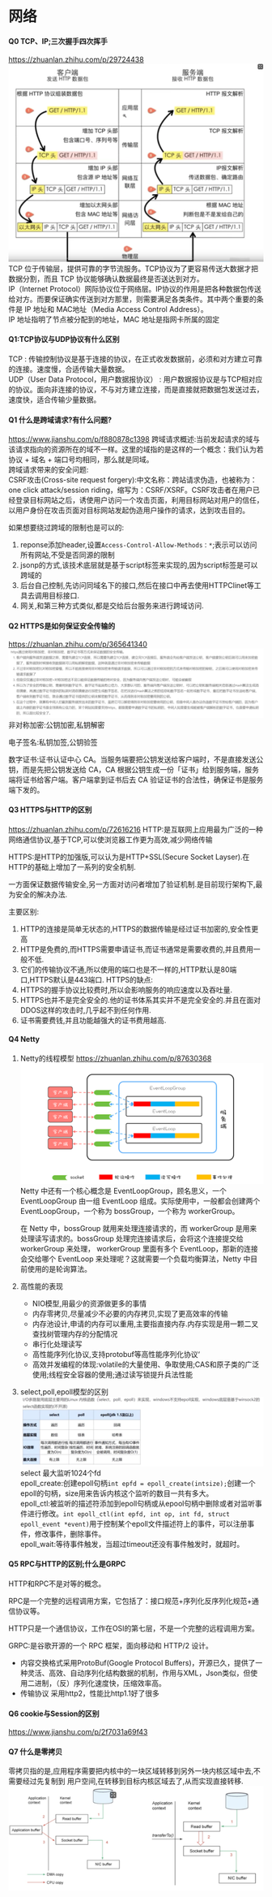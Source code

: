 # 网络
#### Q0 TCP、IP;三次握手四次挥手
https://zhuanlan.zhihu.com/p/29724438
![img](../img/网络/a61a1734.png)
TCP 位于传输层，提供可靠的字节流服务。TCP协议为了更容易传送大数据才把数据分割，而且 TCP 协议能够确认数据最终是否送达到对方。</br>
IP（Internet Protocol）网际协议位于网络层。IP协议的作用是把各种数据包传送给对方。而要保证确实传送到对方那里，则需要满足各类条件。其中两个重要的条件是 IP 地址和 MAC地址（Media Access Control Address）。</br>
IP 地址指明了节点被分配到的地址，MAC 地址是指网卡所属的固定
#### Q1:TCP协议与UDP协议有什么区别
TCP : 传输控制协议是基于连接的协议，在正式收发数据前，必须和对方建立可靠的连接。速度慢，合适传输大量数据。</br>
UDP（User Data Protocol，用户数据报协议） : 用户数据报协议是与TCP相对应的协议。面向非连接的协议，不与对方建立连接，而是直接就把数据包发送过去，速度快，适合传输少量数据。
#### Q1 什么是跨域请求?有什么问题?
https://www.jianshu.com/p/f880878c1398
跨域请求概述:当前发起请求的域与该请求指向的资源所在的域不一样。这里的域指的是这样的一个概念：我们认为若协议 + 域名 + 端口号均相同，那么就是同域。</br>
跨域请求带来的安全问题:</br>
CSRF攻击(Cross-site request forgery):中文名称：跨站请求伪造，也被称为：one click attack/session riding，缩写为：CSRF/XSRF。CSRF攻击者在用户已经登录目标网站之后，诱使用户访问一个攻击页面，利用目标网站对用户的信任，以用户身份在攻击页面对目标网站发起伪造用户操作的请求，达到攻击目的。</br>

如果想要绕过跨域的限制也是可以的:
1. reponse添加header,设置`Access-Control-Allow-Methods：*`;表示可以访问所有网站,不受是否同源的限制
1. jsonp的方式,该技术底层就是基于script标签来实现的,因为script标签是可以跨域的
1. 后台自己控制,先访问同域名下的接口,然后在接口中再去使用HTTPClinet等工具去调用目标接口.
1. 网关,和第三种方式类似,都是交给后台服务来进行跨域访问.
#### Q2 HTTPS是如何保证安全传输的
https://zhuanlan.zhihu.com/p/365641340
![avator](../img/网络/cee0b3df.png)
非对称加密:公钥加密,私钥解密

电子签名:私钥加签,公钥验签

数字证书:证书认证中心 CA。当服务端要把公钥发送给客户端时，不是直接发送公钥，而是先把公钥发送给 CA，CA 根据公钥生成一份「证书」给到服务端，服务端将证书给客户端。客户端拿到证书后去 CA 验证证书的合法性，确保证书是服务端下发的。
#### Q3 HTTPS与HTTP的区别
https://zhuanlan.zhihu.com/p/72616216
HTTP:是互联网上应用最为广泛的一种网络通信协议,基于TCP,可以使浏览器工作更为高效,减少网络传输

HTTPS:是HTTP的加强版,可以认为是HTTP+SSL(Secure Socket Layser).在HTTP的基础上增加了一系列的安全机制.

一方面保证数据传输安全,另一方面对访问者增加了验证机制.是目前现行架构下,最为安全的解决办法.

主要区别:
1. HTTP的连接是简单无状态的,HTTPS的数据传输是经过证书加密的,安全性更高
1. HTTP是免费的,而HTTPS需要申请证书,而证书通常是需要收费的,并且费用一般不低.
1. 它们的传输协议不通,所以使用的端口也是不一样的,HTTP默认是80端口,HTTPS默认是443端口.
   HTTPS的缺点:
1. HTTPS的握手协议比较费时,所以会影响服务的响应速度以及吞吐量.
1. HTTPS也并不是完全安全的.他的证书体系其实并不是完全安全的.并且在面对DDOS这样的攻击时,几乎起不到任何作用.
1. 证书需要费钱,并且功能越强大的证书费用越高.
#### Q4 Netty
1. Netty的线程模型
   https://zhuanlan.zhihu.com/p/87630368
   ![avator](../img/网络/d4c7c2bd.png)
   Netty 中还有一个核心概念是 EventLoopGroup，顾名思义，一个 EventLoopGroup 由一组 EventLoop 组成。实际使用中，一般都会创建两个 EventLoopGroup，一个称为 bossGroup，一个称为 workerGroup。
   
   在 Netty 中，bossGroup 就用来处理连接请求的，而 workerGroup 是用来处理读写请求的。bossGroup 处理完连接请求后，会将这个连接提交给 workerGroup 来处理， workerGroup 里面有多个 EventLoop，那新的连接会交给哪个 EventLoop 来处理呢？这就需要一个负载均衡算法，Netty 中目前使用的是轮询算法。
1. 高性能的表现
    - NIO模型,用最少的资源做更多的事情
    - 内存零拷贝,尽量减少不必要的内存拷贝,实现了更高效率的传输
    - 内存池设计,申请的内存可以重用,主要指直接内存.内存实现是用一颗二叉查找树管理内存的分配情况
    - 串行化处理读写
    - 高性能序列化协议,支持protobuf等高性能序列化协议‘
    - 高效并发编程的体现:volatile的大量使用、争取使用;CAS和原子类的广泛使用;线程安全容器的使用;通过读写锁提升兵法性能
1. select,poll,epoll模型的区别
   ![avator](../img/网络/951d5433.png)
   select 最大监听1024个fd</br>
   epoll_create:创建epoll句柄`int epfd = epoll_create(intsize);`创建一个epoll的句柄，size用来告诉内核这个监听的数目一共有多大。</br>
   epoll_ctl:被监听的描述符添加到epoll句柄或从epool句柄中删除或者对监听事件进行修改。`int epoll_ctl(int epfd, int op, int fd, struct epoll_event *event)`用于控制某个epoll文件描述符上的事件，可以注册事件，修改事件，删除事件。</br>
   epoll_wait:等待事件触发，当超过timeout还没有事件触发时，就超时。
#### Q5 RPC与HTTP的区别;什么是GRPC
HTTP和RPC不是对等的概念。

RPC是一个完整的远程调用方案，它包括了：接口规范+序列化反序列化规范+通信协议等。

HTTP只是一个通信协议，工作在OSI的第七层，不是一个完整的远程调用方案。

GRPC:是谷歌开源的一个 RPC 框架，面向移动和 HTTP/2 设计。
- 内容交换格式采用ProtoBuf(Google Protocol Buffers)，开源已久，提供了一种灵活、高效、自动序列化结构数据的机制，作用与XML，Json类似，但使用二进制，（反）序列化速度快，压缩效率高。
- 传输协议 采用http2，性能比http1.1好了很多
#### Q6 cookie与Session的区别
https://www.jianshu.com/p/2f7031a69f43
#### Q7 什么是零拷贝
零拷贝指的是,应用程序需要把内核中的一块区域转移到另外一块内核区域中去,不需要经过先复制到
用户空间,在转移到目标内核区域去了,从而实现直接转移.
![avator](../img/网络/18f5164d.png)